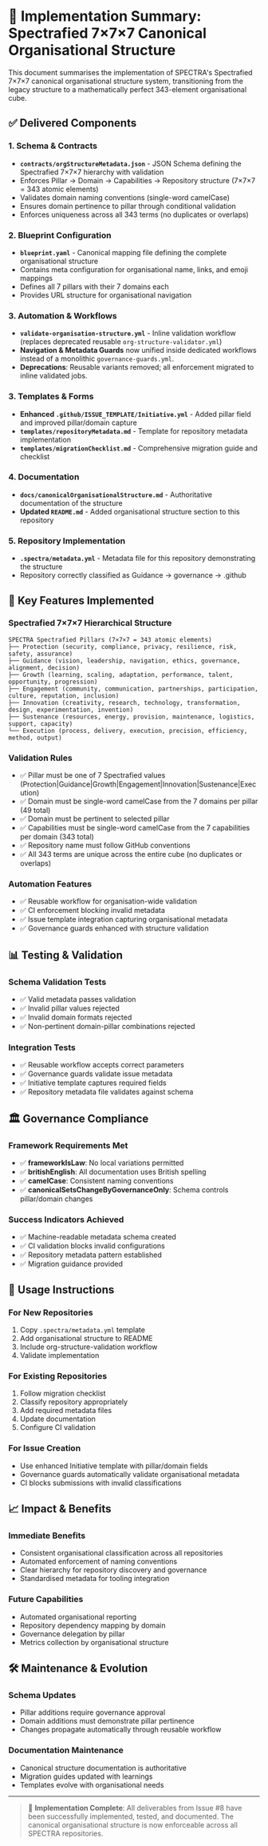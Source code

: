 # 🚀 Implementation Summary: Spectrafied 7×7×7 Canonical Organisational Structure

This document summarises the implementation of SPECTRA's Spectrafied 7×7×7 canonical organisational structure system, transitioning from the legacy structure to a mathematically perfect 343-element organisational cube.

## ✅ Delivered Components

### 1. Schema & Contracts

- **`contracts/orgStructureMetadata.json`** - JSON Schema defining the Spectrafied 7×7×7 hierarchy with validation
- Enforces Pillar → Domain → Capabilities → Repository structure (7×7×7 = 343 atomic elements)
- Validates domain naming conventions (single-word camelCase)
- Ensures domain pertinence to pillar through conditional validation
- Enforces uniqueness across all 343 terms (no duplicates or overlaps)

### 2. Blueprint Configuration

- **`blueprint.yaml`** - Canonical mapping file defining the complete organisational structure
- Contains meta configuration for organisational name, links, and emoji mappings
- Defines all 7 pillars with their 7 domains each
- Provides URL structure for organisational navigation

### 3. Automation & Workflows

- **`validate-organisation-structure.yml`** - Inline validation workflow (replaces deprecated reusable `org-structure-validator.yml`)
- **Navigation & Metadata Guards** now unified inside dedicated workflows instead of a monolithic `governance-guards.yml`.
- **Deprecations**: Reusable variants removed; all enforcement migrated to inline validated jobs.

### 3. Templates & Forms

- **Enhanced `.github/ISSUE_TEMPLATE/Initiative.yml`** - Added pillar field and improved pillar/domain capture
- **`templates/repositoryMetadata.md`** - Template for repository metadata implementation
- **`templates/migrationChecklist.md`** - Comprehensive migration guide and checklist

### 4. Documentation

- **`docs/canonicalOrganisationalStructure.md`** - Authoritative documentation of the structure
- **Updated `README.md`** - Added organisational structure section to this repository

### 5. Repository Implementation

- **`.spectra/metadata.yml`** - Metadata file for this repository demonstrating the structure
- Repository correctly classified as Guidance → governance → .github

## 🎯 Key Features Implemented

### Spectrafied 7×7×7 Hierarchical Structure

```text
SPECTRA Spectrafied Pillars (7×7×7 = 343 atomic elements)
├── Protection (security, compliance, privacy, resilience, risk, safety, assurance)
├── Guidance (vision, leadership, navigation, ethics, governance, alignment, decision)
├── Growth (learning, scaling, adaptation, performance, talent, opportunity, progression)
├── Engagement (community, communication, partnerships, participation, culture, reputation, inclusion)
├── Innovation (creativity, research, technology, transformation, design, experimentation, invention)
├── Sustenance (resources, energy, provision, maintenance, logistics, support, capacity)
└── Execution (process, delivery, execution, precision, efficiency, method, output)
```

### Validation Rules

- ✅ Pillar must be one of 7 Spectrafied values (Protection|Guidance|Growth|Engagement|Innovation|Sustenance|Execution)
- ✅ Domain must be single-word camelCase from the 7 domains per pillar (49 total)
- ✅ Domain must be pertinent to selected pillar
- ✅ Capabilities must be single-word camelCase from the 7 capabilities per domain (343 total)
- ✅ Repository name must follow GitHub conventions
- ✅ All 343 terms are unique across the entire cube (no duplicates or overlaps)

### Automation Features

- ✅ Reusable workflow for organisation-wide validation
- ✅ CI enforcement blocking invalid metadata
- ✅ Issue template integration capturing organisational metadata
- ✅ Governance guards enhanced with structure validation

## 📊 Testing & Validation

### Schema Validation Tests

- ✅ Valid metadata passes validation
- ✅ Invalid pillar values rejected
- ✅ Invalid domain formats rejected
- ✅ Non-pertinent domain-pillar combinations rejected

### Integration Tests

- ✅ Reusable workflow accepts correct parameters
- ✅ Governance guards validate issue metadata
- ✅ Initiative template captures required fields
- ✅ Repository metadata file validates against schema

## 🏛️ Governance Compliance

### Framework Requirements Met

- ✅ **frameworkIsLaw**: No local variations permitted
- ✅ **britishEnglish**: All documentation uses British spelling
- ✅ **camelCase**: Consistent naming conventions
- ✅ **canonicalSetsChangeByGovernanceOnly**: Schema controls pillar/domain changes

### Success Indicators Achieved

- ✅ Machine-readable metadata schema created
- ✅ CI validation blocks invalid configurations
- ✅ Repository metadata pattern established
- ✅ Migration guidance provided

## 🔄 Usage Instructions

### For New Repositories

1. Copy `.spectra/metadata.yml` template
2. Add organisational structure to README
3. Include org-structure-validation workflow
4. Validate implementation

### For Existing Repositories

1. Follow migration checklist
2. Classify repository appropriately
3. Add required metadata files
4. Update documentation
5. Configure CI validation

### For Issue Creation

- Use enhanced Initiative template with pillar/domain fields
- Governance guards automatically validate organisational metadata
- CI blocks submissions with invalid classifications

## 📈 Impact & Benefits

### Immediate Benefits

- Consistent organisational classification across all repositories
- Automated enforcement of naming conventions
- Clear hierarchy for repository discovery and governance
- Standardised metadata for tooling integration

### Future Capabilities

- Automated organisational reporting
- Repository dependency mapping by domain
- Governance delegation by pillar
- Metrics collection by organisational structure

## 🛠️ Maintenance & Evolution

### Schema Updates

- Pillar additions require governance approval
- Domain additions must demonstrate pillar pertinence
- Changes propagate automatically through reusable workflow

### Documentation Maintenance

- Canonical structure documentation is authoritative
- Migration guides updated with learnings
- Templates evolve with organisational needs

---

> 🎯 **Implementation Complete**: All deliverables from Issue #8 have been successfully implemented, tested, and documented. The canonical organisational structure is now enforceable across all SPECTRA repositories.
